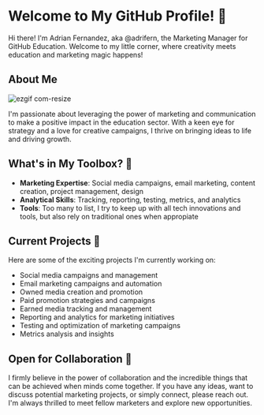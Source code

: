 # Welcome to My GitHub Profile! 🌟

Hi there! I'm Adrian Fernandez, aka @adrifern, the Marketing Manager for GitHub Education. Welcome to my little corner, where creativity meets education and marketing magic happens!

## About Me
![ezgif com-resize](https://github.com/AdriFern/adrifern/assets/107892368/9cd54220-1e9a-4686-ac89-c560d03dbbb3)

I'm passionate about leveraging the power of marketing and communication to make a positive impact in the education sector. With a keen eye for strategy and a love for creative campaigns, I thrive on bringing ideas to life and driving growth.

## What's in My Toolbox? 🧰

- **Marketing Expertise**: Social media campaigns, email marketing, content creation, project management, design
- **Analytical Skills**: Tracking, reporting, testing, metrics, and analytics
- **Tools**: Too many to list, I try to keep up with all tech innovations and tools, but also rely on traditional ones when appropiate

## Current Projects 🚀

Here are some of the exciting projects I'm currently working on:

- Social media campaigns and management
- Email marketing campaigns and automation
- Owned media creation and promotion
- Paid promotion strategies and campaigns
- Earned media tracking and management
- Reporting and analytics for marketing initiatives
- Testing and optimization of marketing campaigns
- Metrics analysis and insights

## Open for Collaboration 🤝

I firmly believe in the power of collaboration and the incredible things that can be achieved when minds come together. If you have any ideas, want to discuss potential marketing projects, or simply connect, please reach out. I'm always thrilled to meet fellow marketers and explore new opportunities.
